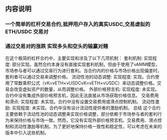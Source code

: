 ## 内容说明

### 一个简单的杠杆交易合约,抵押用户存入的真实USDC,交易虚拟的 ETH/USDC 交易对

### 通过交易对的涨跌 实现多头和空头的输赢对赌


在这个极简的杠杆合约中，主要实现和涉及了以下几项机制：
套利机制:
实现程度: 部分实现。虽然合约本身没有直接实现套利机制，但由于使用了vAMM模型，市场参与者可以通过交易行为进行套利。当合约内的价格与市场价格出现偏差时，套利者可以通过交易来调整价格。
流动性池的动态调整:
实现程度: 实现。合约使用了常数乘积公式（vK=vETH×vUSDCvK=vETH×vUSDC）来动态调整价格。交易会改变虚拟资产的数量，从而调整价格。
外部价格预言机:
实现程度: 未实现。合约中没有集成外部价格预言机，因此无法直接从市场获取价格信息。
交易费用和滑点:
实现程度: 未实现。合约中没有设置交易费用或滑点控制机制。
流动性激励:
实现程度: 未实现。合约中没有设计流动性提供者的激励机制。
总结
这个合约主要依赖于流动性池的动态调整来实现价格调整，部分依赖于市场参与者的套利行为来保持价格与市场一致。然而，它没有实现外部价格预言机、交易费用、滑点控制和流动性激励等机制。为了更好地保持价格一致性和稳定性，可以考虑在未来的版本中引入这些机制。
